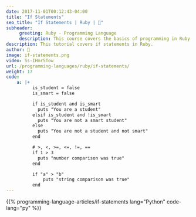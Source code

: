 ```yaml
---
date: 2017-11-01T00:12:43-04:00
title: "If Statements"
seo_title: "If Statements | Ruby | 🦒"
subheader:
     greeting: Ruby - Programming Language
     description: This course covers the basics of programming in Ruby. Work your way through the videos/articles and I'll teach you everything you need to know to start your programming journey!
description: This tutorial covers if statements in Ruby.
author: 🦒
image: if-statements.png
video: Ss-IHmrSTow
url: /programming-languages/ruby/if-statements/
weight: 17
code:
    a: |+
          is_student = false
          is_smart = false

          if is_student and is_smart
            puts "You are a student"
          elsif is_student and !is_smart
            puts "You are not a smart student"
          else
            puts "You are not a student and not smart"
          end

          # >, <, >=, <=, !=, ==
          if 1 > 3
            puts "number comparison was true"
          end

          if "a" > "b"
              puts "string comparison was true"
          end
---
```


{{% programming-language-articles/if-statements lang="Python" code-lang="py" %}}
